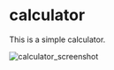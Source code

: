 # calculator
This is a simple calculator.

![calculator_screenshot](https://github.com/user-attachments/assets/4073991f-3b1c-4004-83fe-706ee2aefadd)
